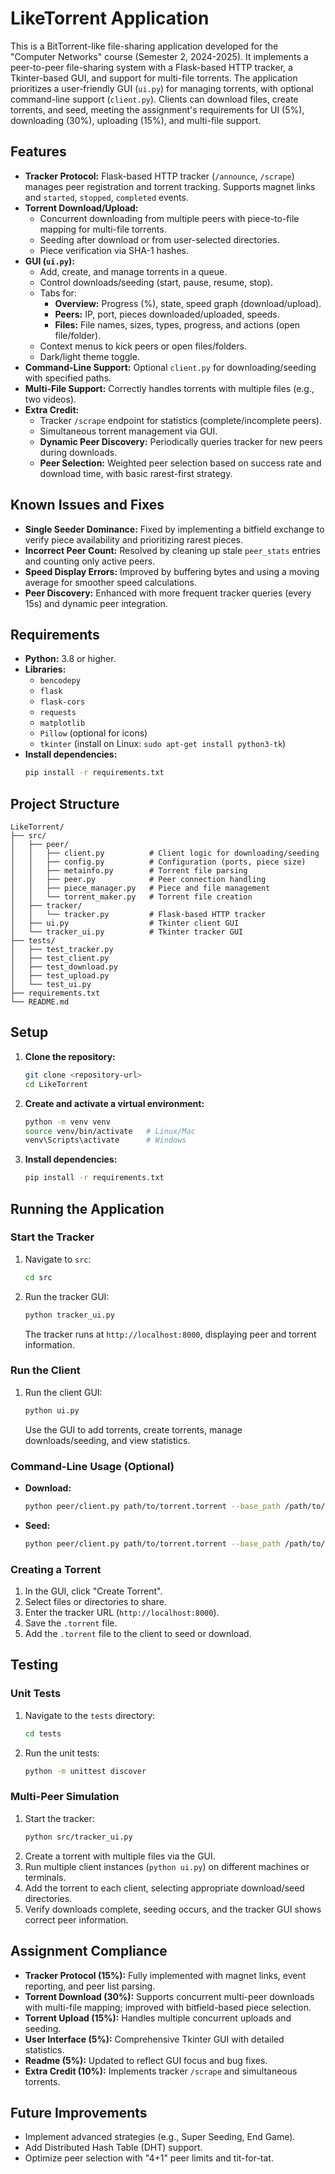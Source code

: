 # LikeTorrent Application

This is a BitTorrent-like file-sharing application developed for the "Computer Networks" course (Semester 2, 2024-2025). It implements a peer-to-peer file-sharing system with a Flask-based HTTP tracker, a Tkinter-based GUI, and support for multi-file torrents. The application prioritizes a user-friendly GUI (`ui.py`) for managing torrents, with optional command-line support (`client.py`). Clients can download files, create torrents, and seed, meeting the assignment's requirements for UI (5%), downloading (30%), uploading (15%), and multi-file support.

## Features

* **Tracker Protocol:** Flask-based HTTP tracker (`/announce`, `/scrape`) manages peer registration and torrent tracking. Supports magnet links and `started`, `stopped`, `completed` events.
* **Torrent Download/Upload:**
    * Concurrent downloading from multiple peers with piece-to-file mapping for multi-file torrents.
    * Seeding after download or from user-selected directories.
    * Piece verification via SHA-1 hashes.
* **GUI (`ui.py`):**
    * Add, create, and manage torrents in a queue.
    * Control downloads/seeding (start, pause, resume, stop).
    * Tabs for:
        * **Overview:** Progress (%), state, speed graph (download/upload).
        * **Peers:** IP, port, pieces downloaded/uploaded, speeds.
        * **Files:** File names, sizes, types, progress, and actions (open file/folder).
    * Context menus to kick peers or open files/folders.
    * Dark/light theme toggle.
* **Command-Line Support:** Optional `client.py` for downloading/seeding with specified paths.
* **Multi-File Support:** Correctly handles torrents with multiple files (e.g., two videos).
* **Extra Credit:**
    * Tracker `/scrape` endpoint for statistics (complete/incomplete peers).
    * Simultaneous torrent management via GUI.
    * **Dynamic Peer Discovery:** Periodically queries tracker for new peers during downloads.
    * **Peer Selection:** Weighted peer selection based on success rate and download time, with basic rarest-first strategy.

## Known Issues and Fixes

* **Single Seeder Dominance:** Fixed by implementing a bitfield exchange to verify piece availability and prioritizing rarest pieces.
* **Incorrect Peer Count:** Resolved by cleaning up stale `peer_stats` entries and counting only active peers.
* **Speed Display Errors:** Improved by buffering bytes and using a moving average for smoother speed calculations.
* **Peer Discovery:** Enhanced with more frequent tracker queries (every 15s) and dynamic peer integration.

## Requirements

* **Python:** 3.8 or higher.
* **Libraries:**
    * `bencodepy`
    * `flask`
    * `flask-cors`
    * `requests`
    * `matplotlib`
    * `Pillow` (optional for icons)
    * `tkinter` (install on Linux: `sudo apt-get install python3-tk`)
* **Install dependencies:**
    ```bash
    pip install -r requirements.txt
    ```

## Project Structure
```plaintext
LikeTorrent/
├── src/
│   ├── peer/
│   │   ├── client.py          # Client logic for downloading/seeding
│   │   ├── config.py          # Configuration (ports, piece size)
│   │   ├── metainfo.py        # Torrent file parsing
│   │   ├── peer.py            # Peer connection handling
│   │   ├── piece_manager.py   # Piece and file management
│   │   └── torrent_maker.py   # Torrent file creation
│   ├── tracker/
│   │   └── tracker.py         # Flask-based HTTP tracker
│   ├── ui.py                  # Tkinter client GUI
│   └── tracker_ui.py          # Tkinter tracker GUI
├── tests/
│   ├── test_tracker.py
│   ├── test_client.py
│   ├── test_download.py
│   ├── test_upload.py
│   └── test_ui.py
├── requirements.txt
└── README.md
```
## Setup

1.  **Clone the repository:**
    ```bash
    git clone <repository-url>
    cd LikeTorrent
    ```
2.  **Create and activate a virtual environment:**
    ```bash
    python -m venv venv
    source venv/bin/activate   # Linux/Mac
    venv\Scripts\activate      # Windows
    ```
3.  **Install dependencies:**
    ```bash
    pip install -r requirements.txt
    ```

## Running the Application

### Start the Tracker

1.  Navigate to `src`:
    ```bash
    cd src
    ```
2.  Run the tracker GUI:
    ```bash
    python tracker_ui.py
    ```
    The tracker runs at `http://localhost:8000`, displaying peer and torrent information.

### Run the Client

1.  Run the client GUI:
    ```bash
    python ui.py
    ```
    Use the GUI to add torrents, create torrents, manage downloads/seeding, and view statistics.

### Command-Line Usage (Optional)

* **Download:**
    ```bash
    python peer/client.py path/to/torrent.torrent --base_path /path/to/download --download
    ```
* **Seed:**
    ```bash
    python peer/client.py path/to/torrent.torrent --base_path /path/to/files
    ```

### Creating a Torrent

1.  In the GUI, click "Create Torrent".
2.  Select files or directories to share.
3.  Enter the tracker URL (`http://localhost:8000`).
4.  Save the `.torrent` file.
5.  Add the `.torrent` file to the client to seed or download.

## Testing

### Unit Tests

1.  Navigate to the `tests` directory:
    ```bash
    cd tests
    ```
2.  Run the unit tests:
    ```bash
    python -m unittest discover
    ```

### Multi-Peer Simulation

1.  Start the tracker:
    ```bash
    python src/tracker_ui.py
    ```
2.  Create a torrent with multiple files via the GUI.
3.  Run multiple client instances (`python ui.py`) on different machines or terminals.
4.  Add the torrent to each client, selecting appropriate download/seed directories.
5.  Verify downloads complete, seeding occurs, and the tracker GUI shows correct peer information.

## Assignment Compliance

* **Tracker Protocol (15%):** Fully implemented with magnet links, event reporting, and peer list parsing.
* **Torrent Download (30%):** Supports concurrent multi-peer downloads with multi-file mapping; improved with bitfield-based piece selection.
* **Torrent Upload (15%):** Handles multiple concurrent uploads and seeding.
* **User Interface (5%):** Comprehensive Tkinter GUI with detailed statistics.
* **Readme (5%):** Updated to reflect GUI focus and bug fixes.
* **Extra Credit (10%):** Implements tracker `/scrape` and simultaneous torrents.

## Future Improvements

* Implement advanced strategies (e.g., Super Seeding, End Game).
* Add Distributed Hash Table (DHT) support.
* Optimize peer selection with "4+1" peer limits and tit-for-tat.